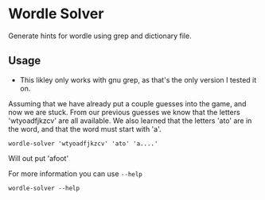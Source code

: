 # Wordle Solver

Generate hints for wordle using grep and dictionary file.

## Usage

* This likley only works with gnu grep, as that's the only version I tested it on.

Assuming that we have already put a couple guesses into the game, and now we are stuck.
From our previous guesses we know that the letters 'wtyoadfjkzcv' are all available.
We also learned that the letters 'ato' are in the word, and that the word must start with 'a'.

```
wordle-solver 'wtyoadfjkzcv' 'ato' 'a....'
```

Will out put 'afoot'

For more information you can use `--help`

```
wordle-solver --help
```

